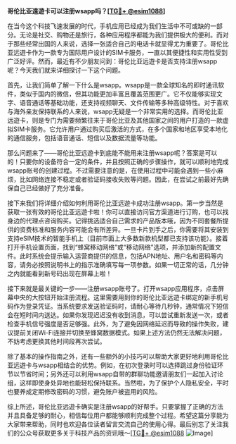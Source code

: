 **哥伦比亚遠遊卡可以注册wsapp吗？[[TG💪+ @esim1088](https://t.me/s/esim1088)]**

在当今这个科技飞速发展的时代，手机应用已经成为我们生活中不可或缺的一部分。无论是社交、购物还是旅行，各种应用程序都能为我们提供极大的便利。而对于那些经常出国的人来说，选择一张适合自己的电话卡就显得尤为重要了。哥伦比亚远遊卡作为一款专为国际用户设计的SIM卡服务，一直以其便捷性和实用性受到广泛好评。然而，最近有不少朋友问到：哥伦比亚远遊卡是否支持注册wsapp呢？今天我们就来详细探讨一下这个问题。

首先，让我们简单了解一下什么是wsapp。wsapp是一款全球知名的即时通讯软件，类似于国内的微信，但其功能更加丰富且覆盖范围更广。它不仅能够实现文字、语音通话等基础功能，还支持视频聊天、文件传输等多种高级特性。对于喜欢与海外亲友保持联系的人来说，wsapp无疑是一个非常实用的选择。而哥伦比亚远遊卡，则是专门为需要频繁往来于哥伦比亚及其他国家之间的用户打造的一款虚拟SIM卡服务。它允许用户通过购买后激活的方式，在多个国家和地区享受本地化的通信服务，包括语音通话、短信以及数据流量等功能。

那么问题来了——哥伦比亚远遊卡到底能不能用来注册wsapp呢？答案是可以的！只要你的设备符合一定的条件，并且按照正确的步骤操作，就可以顺利地完成wsapp账号的创建过程。不过需要注意的是，在使用过程中可能会遇到一些小麻烦，比如网络连接不稳定或者验证码接收失败等问题。因此，在尝试之前最好先确保自己已经做好了充分准备。

接下来我们将详细介绍如何利用哥伦比亚远遊卡成功注册wsapp。第一步当然是获取一张有效的哥伦比亚远遊卡啦！你可以直接访问官方渠道进行订购，也可以找身边的代理点咨询购买。记得挑选适合自己需求的产品版本哦，因为不同套餐所提供的资费标准和服务内容可能会有所差异。一旦卡片到手之后，你需要将其安装到支持eSIM技术的智能手机上（目前市面上大多数新款机型都已支持该功能）。接着打开手机设置页面，找到“蜂窝移动网络”或“移动网络”选项，并添加新的配置文件。此时系统会提示输入运营商提供的信息，包括APN地址、用户名和密码等内容，请务必按照说明书上的指示准确填写每一项参数。如果一切正常的话，几分钟之内就能看到新号码出现在屏幕上啦！

接下来就是最关键的一步——注册wsapp账号了。打开wsapp应用程序，点击屏幕中央的大按钮开始注册流程。这里需要用到你的哥伦比亚远遊卡绑定的新手机号码作为登录凭证。当系统要求发送验证码时，请耐心等待几秒钟，通常情况下短信会在短时间内送达。如果你发现迟迟没有收到消息，可以尝试重新发送一次，或者检查手机信号强度是否足够强。此外，为了避免因网络延迟而导致的操作失败，建议提前关闭Wi-Fi连接并切换至蜂窝数据模式。如果上述方法仍然无法解决问题，不妨考虑更换其他时间段再次尝试。

除了基本的操作指南之外，还有一些额外的小技巧可以帮助大家更好地利用哥伦比亚远遊卡与wsapp相结合的优势。例如，在初次登录时可以选择跳过身份验证环节以节省时间；另外还可以利用wsapp自带的群聊功能邀请朋友们一起加入讨论组，这样即使身处异地也能轻松保持联系。当然啦，为了保护个人隐私安全，平时也要养成定期修改密码的习惯，避免账户被盗用的风险。

综上所述，哥伦比亚远遊卡确实是注册wsapp的好帮手。只要掌握了正确的方法并且具备足够的耐心，相信每位用户都能够顺利完成整个过程。希望这篇分享能为大家带来帮助，同时也欢迎各位读者留言交流自己的使用心得。最后别忘了关注我们的公众号获取更多关于科技产品的资讯哦～[[TG💪+ @esim1088](https://t.me/s/esim1088) ![Image](https://i.postimg.cc/4NQfJmqS/Snipaste-2025-05-13-00-14-12.png)]